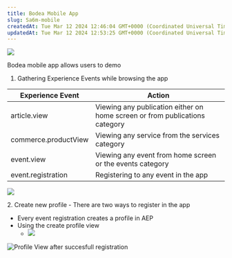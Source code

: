 ```yaml
---
title: Bodea Mobile App
slug: Sa6m-mobile
createdAt: Tue Mar 12 2024 12:46:04 GMT+0000 (Coordinated Universal Time)
updatedAt: Tue Mar 12 2024 12:53:25 GMT+0000 (Coordinated Universal Time)
---
```




![](../../assets/v5-kQ5ql4oaL-cEv_QOJR_image.png)

Bodea mobile app allows users to demo

1. Gathering Experience Events while browsing the app

| Experience Event     | Action                                                                      |
| -------------------- | --------------------------------------------------------------------------- |
| article.view         | Viewing any publication either on home screen or from publications category |
| commerce.productView | Viewing any service from the services category                              |
| event.view           | Viewing any event from home screen or the events category                   |
| event.registration   | Registering to any event in the app                                         |



![](../../assets/JbFCh46uJBq0uTNea1OO7_image.png)

2\. Create new profile - There are two ways to register in the app

- Every event registration creates a profile in AEP
- Using the create profile view
  - ![](../../assets/xKRZSlNl0UuZu6hSZYIxt_image.png)



![](../../assets/LyLiwWPqmAYnK-At5ICPG_image.png "Profile View after succesfull registration")

